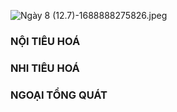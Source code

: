 ![Ngày 8 (12.7)-1688888275826.jpeg](../../200%20Files/image/image/Ng%C3%A0y%208%20(12.7)-1688888275826.jpeg)

### NỘI TIÊU HOÁ


### NHI TIÊU HOÁ



### NGOẠI TỔNG QUÁT
